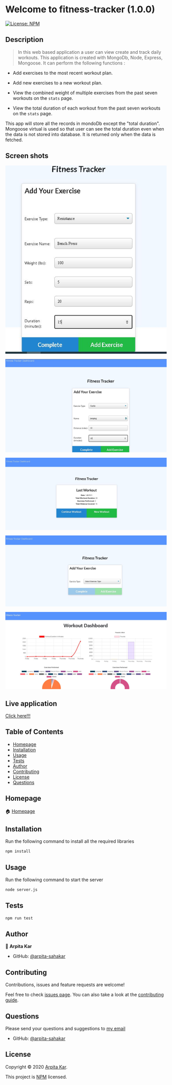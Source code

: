   # Welcome to fitness-tracker (1.0.0)
  <a href="#">
    <img alt="License: NPM" src="https://img.shields.io/badge/license-NPM-yellow.svg" target="_blank" />
  </a>


  ## Description 

  > In this web based application a user can view create and track daily workouts. This application is created with MongoDb, Node, Express, Mongoose. It can perform the following functions :
  

  *  Add exercises to the most recent workout plan.

  * Add new exercises to a new workout plan.

  * View the combined weight of multiple exercises from the past seven workouts on the `stats` page.

 * View the total duration of each workout from the past seven workouts on the `stats` page.

This app will store all the records in mondoDb except the "total duration". Mongoose virtual is used so that user can see the total duration even when the data is not stored into database.
It is returned only when the data is fetched.
 

## Screen shots

![Fitness Tracker screen1](./public/images/pic2.JPG)

![Fitness Tracker screen2](./public/images/pic3.JPG)

![Fitness Tracker screen3](./public/images/pic4.JPG)

![Fitness Tracker screen4](./public/images/pic5.JPG)

![Fitness Tracker screen5](./public/images/pic6.JPG)

## Live application

[Click here!!!](https://shielded-springs-69412.herokuapp.com/)


  ## Table of Contents

  * [Homepage](#homepage)
  * [Installation](#installation)
  * [Usage](#usage)
  * [Tests](#tests)
  * [Author](#author)
  * [Contributing](#contributing)
  * [License](#license)
  * [Questions](#questions)
  
  
  ## Homepage

  🏠 [Homepage](https://github.com/arpita-sahakar/fitness-tracker#readme)
  

  ## Installation
  Run the following command to install all the required libraries
  ```bash
  npm install
  ```

 
  ## Usage 
   Run the following command to start the server
  ```bash
  node server.js
  ```


  ## Tests
  ```bash
  npm run test
  ```


  ## Author

  👤 **Arpita Kar**
  * GitHub: [@arpita-sahakar](https://github.com/arpita-sahakar)


  ## Contributing

  Contributions, issues and feature requests are welcome!

  Feel free to check [issues page](https://github.com/arpita-sahakar/fitness-tracker/issues). You can also take a look at the [contributing guide](https://github.com/arpita-sahakar/fitness-tracker).


  ## Questions

  Please send your questions and suggestions to [my email](arpita.sahaa@gmail.com)
  * GitHub: [@arpita-sahakar](https://github.com/arpita-sahakar)


  ## License

  Copyright © 2020 [Arpita Kar](https://github.com/arpita-sahakar).

  This project is [NPM](https://github.com/arpita-sahakar/fitness-tracker/blob/main/license) licensed.

  
 


